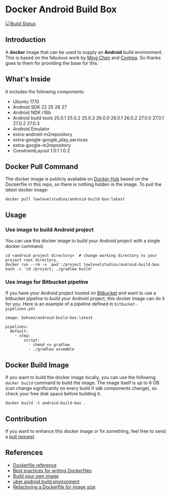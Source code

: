 # Docker Android Build Box


[![Build Status](https://travis-ci.org/lowlevel-studios/docker-android-build-box.svg?branch=master)](https://travis-ci.org/lowlevel-studios/docker-android-build-box)


## Introduction

A **docker** image that can be used to supply an **Android** build environment. This is based on the fabulous work by [Ming Chen](https://github.com/mingchen/docker-android-build-box) and [Conhea](https://github.com/Conhea/docker-android-build-box). So thanks goes to them for providing the base for this.


## What's Inside

It includes the following components:
* Ubuntu 17.10
* Android SDK 22 25 26 27
* Android NDK r16b
* Android build tools 25.0.1 25.0.2 25.0.3 26.0.0 26.0.1 26.0.2 27.0.0 27.0.1 27.0.2 27.0.3
* Android Emulator
* extra-android-m2repository
* extra-google-google_play_services
* extra-google-m2repository
* ConstraintLayout 1.0.1 1.0.2



## Docker Pull Command

The docker image is publicly available on [Docker Hub](https://hub.docker.com/r/lowlevelstudios/android-build-box/) based on the Dockerfile in this repo, so there is nothing hidden in the image. To pull the latest docker image:

    docker pull lowlevelstudios/android-build-box:latest


## Usage

### Use image to build Android project

You can use this docker image to build your Android project with a single docker command:

    cd <android project directory>  # change working directory to your project root directory.
    docker run --rm -v `pwd`:/project lowlevelstudios/android-build-box bash -c 'cd /project; ./gradlew build'



### Use image for Bitbucket pipeline

If you have your Android project hosted on [Bitbucket](https://bitbucket.org) and want to use a bitbucket pipeline to build your Android project, this docker image can do it for you.
Here is an example of a pipeline defined in `bitbucket-pipelines.yml`

    image: bohsen/android-build-box:latest

    pipelines:
      default:
        - step:
            script:
              - chmod +x gradlew
              - ./gradlew assemble


## Docker Build Image

If you want to build the docker image locally, you can use the following `docker build` command to build the image.
The image itself is up to 6 GB (can change significantly on every build if sdk components change), so check your free disk space before building it.

    docker build -t android-build-box .


## Contribution

If you want to enhance this docker image or fix something, feel free to send a [pull request](https://github.com/lowlevel-studios/docker-android-build-box/pull/new/master).


## References

* [Dockerfile reference](https://docs.docker.com/engine/reference/builder/)
* [Best practices for writing Dockerfiles](https://docs.docker.com/engine/userguide/eng-image/dockerfile_best-practices/)
* [Build your own image](https://docs.docker.com/engine/getstarted/step_four/)
* [uber android build environment](https://hub.docker.com/r/uber/android-build-environment/)
* [Refactoring a Dockerfile for image size](https://blog.replicated.com/2016/02/05/refactoring-a-dockerfile-for-image-size/)
